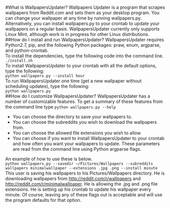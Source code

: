 #What is WallpapersUpdater?
Wallpapers Updater is a program that scrapes wallpapers from Reddit.com and sets them as your desktop program.
You can change your wallpaper at any time by running wallpapers.py.  
Alternatively, you can install wallpapers.py to your crontab to update your wallpapers on a regular basis.
WallpapersUpdater currently only supports Linux Mint, although work is in progress for other Linux distributions.
##How do I install and run WallpapersUpdater?
WallpapersUpdater requires Python2.7, pip, and the following Python packages: praw, enum, argparse, and python-crontab.  
To install the dependencies, type the following code into the command line.  
`./install.sh`  
To install WallpapersUpdater to your crontab with all the default options, type the following:  
`python wallpapers.py --install hour`  
To run WallpapersUpdater one time (get a new wallpaper without scheduling updates), type the following:  
`python wallpapers.py`  
##How do I customize WallpapersUpdater?
WallpapersUpdater has a number of customizable features.
To get a summary of these features from the command line type `python wallpapers.py --help`
* You can choose the directory to save your wallpapers to.
* You can choose the subreddits you wish to download the wallpapers from.
* You can choose the allowed file extensions you wish to allow.
* You can choose if you want to install WallpapersUpdater to your crontab and how often you want your wallpapers to update.
These parameters are read from the command line using Python argparse flags.

An example of how to use these is below.  
`python wallpapers.py --savedir ~/Pictures/Wallpapers --subreddits wallpapers minimalwallpaper --extensions .jpg .png --install minute`  
This user is saving his wallpapers to his Pictures/Wallpapers directory.
He is downloading wallpapers from http://reddit.com/r/wallpapers and http://reddit.com/r/minimalwallpaper.
He is allowing the .jpg and .png file extensions.
He is setting up his crontab to update his wallpaper every minute.
Of course, leaving any of these flags out is acceptable and will use the program defaults for that option.



